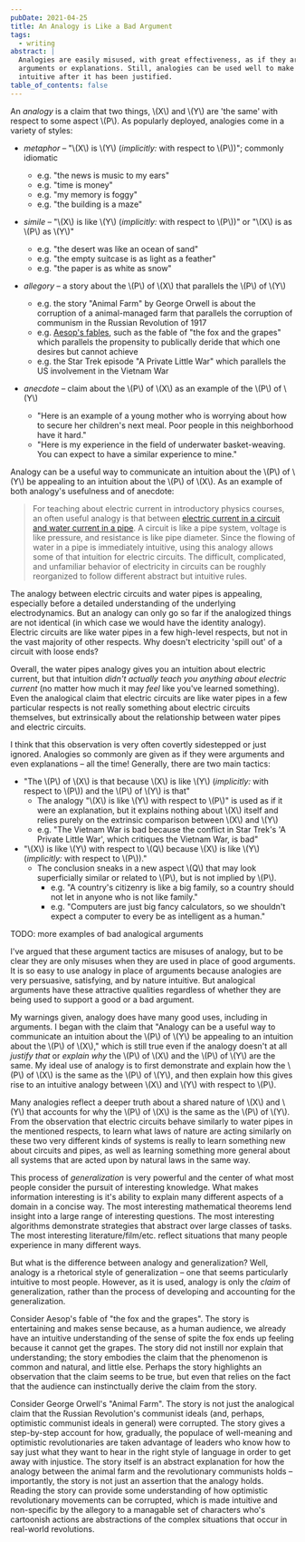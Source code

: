 ```yaml
---
pubDate: 2021-04-25
title: An Analogy is Like a Bad Argument
tags:
  - writing
abstract: |
  Analogies are easily misused, with great effectiveness, as if they are
  arguments or explanations. Still, analogies can be used well to make a claim
  intuitive after it has been justified.
table_of_contents: false
---
```


An _analogy_ is a claim that two things, \\(X\\) and \\(Y\\) are 'the same' with
respect to some aspect \\(P\\). As popularly deployed, analogies come in a
variety of styles:

- _metaphor_ – "\\(X\\) is \\(Y\\) (_implicitly:_ with respect to \\(P\\))";
  commonly idiomatic

  - e.g. "the news is music to my ears"
  - e.g. "time is money"
  - e.g. "my memory is foggy"
  - e.g. "the building is a maze"

- _simile_ – "\\(X\\) is like \\(Y\\) (_implicitly:_ with respect to \\(P\\))"
  or "\\(X\\) is as \\(P\\) as \\(Y\\)"

  - e.g. "the desert was like an ocean of sand"
  - e.g. "the empty suitcase is as light as a feather"
  - e.g. "the paper is as white as snow"

- _allegory_ – a story about the \\(P\\) of \\(X\\) that parallels the \\(P\\)
  of \\(Y\\)

  - e.g. the story "Animal Farm" by George Orwell is about the corruption of a
    animal-managed farm that parallels the corruption of communism in the
    Russian Revolution of 1917
  - e.g. [Aesop's fables](https://aesopfables.com), such as the fable of "the
    fox and the grapes" which parallels the propensity to publically deride that
    which one desires but cannot achieve
  - e.g. the Star Trek episode "A Private Little War" which parallels the US
    involvement in the Vietnam War

- _anecdote_ – claim about the \\(P\\) of \\(X\\) as an example of the \\(P\\)
  of \\(Y\\)
  - "Here is an example of a young mother who is worrying about how to secure
    her children's next meal. Poor people in this neighborhood have it hard."
  - "Here is my experience in the field of underwater basket-weaving. You can
    expect to have a similar experience to mine."

Analogy can be a useful way to communicate an intuition about the \\(P\\) of
\\(Y\\) be appealing to an intuition about the \\(P\\) of \\(X\\). As an example
of both analogy's usefulness and of anecdote:

> For teaching about electric current in introductory physics courses, an often
> useful analogy is that between
> [electric current in a circuit and water current in a pipe](http://hyperphysics.phy-astr.gsu.edu/hbase/electric/watcir.html).
> A circuit is like a pipe system, voltage is like pressure, and resistance is
> like pipe diameter. Since the flowing of water in a pipe is immediately
> intuitive, using this analogy allows some of that intuition for electric
> circuits. The difficult, complicated, and unfamiliar behavior of electricity
> in circuits can be roughly reorganized to follow different abstract but
> intuitive rules.

The analogy between electric circuits and water pipes is appealing, especially
before a detailed understanding of the underlying electrodynamics. But an
analogy can only go so far if the analogized things are not identical (in which
case we would have the identity analogy). Electric circuits are like water pipes
in a few high-level respects, but not in the vast majority of other respects.
Why doesn't electricity 'spill out' of a circuit with loose ends?

Overall, the water pipes analogy gives you an intuition about electric current,
but that intuition _didn't actually teach you anything about electric current_
(no matter how much it may _feel_ like you've learned something). Even the
analogical claim that electric circuits are like water pipes in a few particular
respects is not really something about electric circuits themselves, but
extrinsically about the relationship between water pipes and electric circuits.

I think that this observation is very often covertly sidestepped or just
ignored. Analogies so commonly are given as if they were arguments and even
explanations – all the time! Generally, there are two main tactics:

- "The \\(P\\) of \\(X\\) is that because \\(X\\) is like \\(Y\\) (_implicitly:_
  with respect to \\(P\\)) and the \\(P\\) of \\(Y\\) is that"
  - The analogy "\\(X\\) is like \\(Y\\) with respect to \\(P\\)" is used as if
    it were an explanation, but it explains nothing about \\(X\\) itself and
    relies purely on the extrinsic comparison between \\(X\\) and \\(Y\\)
  - e.g. "The Vietnam War is bad because the conflict in Star Trek's 'A Private
    Little War', which critiques the Vietnam War, is bad"
- "\\(X\\) is like \\(Y\\) with respect to \\(Q\\) because \\(X\\) is like
  \\(Y\\) (_implicitly:_ with respect to \\(P\\))."
  - The conclusion sneaks in a new aspect \\(Q\\) that may look superficially
    similar or related to \\(P\\), but is not implied by \\(P\\).
    - e.g. "A country's citizenry is like a big family, so a country should not
      let in anyone who is not like family."
    - e.g. "Computers are just big fancy calculators, so we shouldn't expect a
      computer to every be as intelligent as a human."

TODO: more examples of bad analogical arguments

I've argued that these argument tactics are misuses of analogy, but to be clear
they are only misuses when they are used in place of good arguments. It is so
easy to use analogy in place of arguments because analogies are very persuasive,
satisfying, and by nature intuitive. But analogical arguments have these
attractive qualities regardless of whether they are being used to support a good
or a bad argument.

My warnings given, analogy does have many good uses, including in arguments. I
began with the claim that "Analogy can be a useful way to communicate an
intuition about the \\(P\\) of \\(Y\\) be appealing to an intuition about the
\\(P\\) of \\(X\\)," which is still true even if the analogy doesn't at all
_justify that_ or _explain why_ the \\(P\\) of \\(X\\) and the \\(P\\) of
\\(Y\\) are the same. My ideal use of analogy is to first demonstrate and
explain how the \\(P\\) of \\(X\\) is the same as the \\(P\\) of \\(Y\\), and
then explain how this gives rise to an intuitive analogy between \\(X\\) and
\\(Y\\) with respect to \\(P\\).

Many analogies reflect a deeper truth about a shared nature of \\(X\\) and
\\(Y\\) that accounts for why the \\(P\\) of \\(X\\) is the same as the \\(P\\)
of \\(Y\\). From the observation that electric circuits behave similarly to
water pipes in the mentioned respects, to learn what laws of nature are acting
similarly on these two very different kinds of systems is really to learn
something new about circuits and pipes, as well as learning something more
general about all systems that are acted upon by natural laws in the same way.

This process of _generalization_ is very powerful and the center of what most
people consider the pursuit of interesting knowledge. What makes information
interesting is it's ability to explain many different aspects of a domain in a
concise way. The most interesting mathematical theorems lend insight into a
large range of interesting questions. The most interesting algorithms
demonstrate strategies that abstract over large classes of tasks. The most
interesting literature/film/etc. reflect situations that many people experience
in many different ways.

But what is the difference between analogy and generalization? Well, analogy is
a rhetorical style of generalization – one that seems particularly intuitive to
most people. However, as it is used, analogy is only the _claim_ of
generalization, rather than the process of developing and accounting for the
generalization.

Consider Aesop's fable of "the fox and the grapes". The story is entertaining
and makes sense because, as a human audience, we already have an intuitive
understanding of the sense of spite the fox ends up feeling because it cannot
get the grapes. The story did not instill nor explain that understanding; the
story embodies the claim that the phenomenon is common and natural, and little
else. Perhaps the story highlights an observation that the claim seems to be
true, but even that relies on the fact that the audience can instinctually
derive the claim from the story.

Consider George Orwell's "Animal Farm". The story is not just the analogical
claim that the Russian Revolution's communist ideals (and, perhaps, optimistic
communist ideals in general) were corrupted. The story gives a step-by-step
account for how, gradually, the populace of well-meaning and optimistic
revolutionaries are taken advantage of leaders who know how to say just what
they want to hear in the right style of language in order to get away with
injustice. The story itself is an abstract explanation for how the analogy
between the animal farm and the revolutionary communists holds – importantly,
the story is not just an assertion that the analogy holds. Reading the story can
provide some understanding of how optimistic revolutionary movements can be
corrupted, which is made intuitive and non-specific by the allegory to a
managable set of characters who's cartoonish actions are abstractions of the
complex situations that occur in real-world revolutions.
